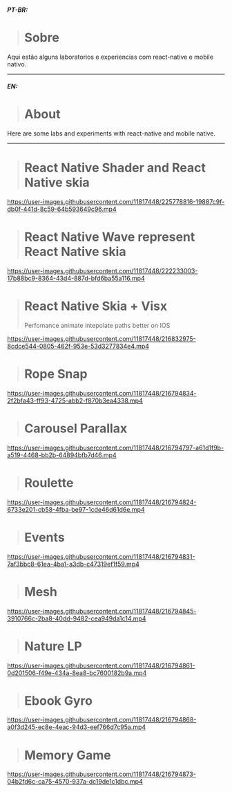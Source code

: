 


##### PT-BR:

> # Sobre

Aqui estão alguns laboratorios e experiencias com react-native e mobile nativo.

---

##### EN:
> # About

Here are some labs and experiments with react-native and mobile native.



---

> # React Native Shader and React Native skia


https://user-images.githubusercontent.com/11817448/225778816-19887c9f-db0f-441d-8c59-64b593649c96.mp4


##



> # React Native Wave represent React Native skia

https://user-images.githubusercontent.com/11817448/222233003-17b88bc9-8364-43d4-887d-bfd6ba55a116.mp4

##

> # React Native Skia + Visx
> Perfomance animate intepolate paths better on IOS

https://user-images.githubusercontent.com/11817448/216832975-8cdce544-0805-462f-953e-53d3277834e4.mp4

##

> # Rope Snap

https://user-images.githubusercontent.com/11817448/216794834-2f2bfa43-ff93-4725-abb2-f870b3ea4338.mp4

##

> # Carousel Parallax

https://user-images.githubusercontent.com/11817448/216794797-a61d1f9b-a519-4468-bb2b-64894bfb7d46.mp4

##


> # Roulette

https://user-images.githubusercontent.com/11817448/216794824-6733e201-cb58-4fba-be97-1cde46d61d6e.mp4

##

> # Events

https://user-images.githubusercontent.com/11817448/216794831-7af3bbc8-61ea-4ba1-a3db-c47319ef1f59.mp4

##
> # Mesh

https://user-images.githubusercontent.com/11817448/216794845-3910766c-2ba8-40dd-9482-cea949da1c14.mp4

##

> # Nature LP

https://user-images.githubusercontent.com/11817448/216794861-0d201506-f49e-434a-8ea8-bc7600182b9a.mp4

##

> # Ebook Gyro

https://user-images.githubusercontent.com/11817448/216794868-a0f3d245-ec8e-4eac-94d3-eef766d7c95a.mp4

##

> # Memory Game

https://user-images.githubusercontent.com/11817448/216794873-04b2fd6c-ca75-4570-937a-dc19de1c1dbc.mp4














